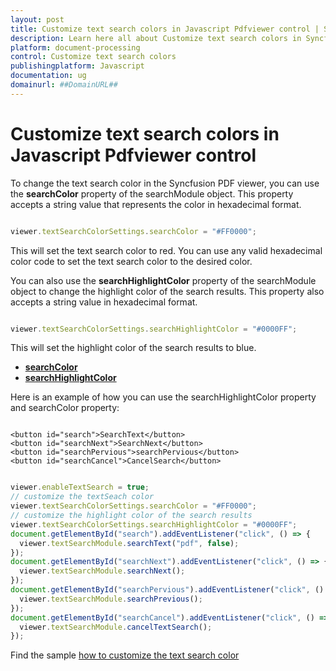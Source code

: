 ```yaml
---
layout: post
title: Customize text search colors in Javascript Pdfviewer control | Syncfusion
description: Learn here all about Customize text search colors in Syncfusion Javascript Pdfviewer control of Syncfusion Essential JS 2 and more.
platform: document-processing
control: Customize text search colors
publishingplatform: Javascript
documentation: ug
domainurl: ##DomainURL##
---
```


# Customize text search colors in Javascript Pdfviewer control

To change the text search color in the Syncfusion PDF viewer, you can use the **searchColor** property of the searchModule object. This property accepts a string value that represents the color in hexadecimal format.

```javascript

viewer.textSearchColorSettings.searchColor = "#FF0000";

```

This will set the text search color to red. You can use any valid hexadecimal color code to set the text search color to the desired color.

You can also use the **searchHighlightColor** property of the searchModule object to change the highlight color of the search results. This property also accepts a string value in hexadecimal format.

```javascript

viewer.textSearchColorSettings.searchHighlightColor = "#0000FF";

```

This will set the highlight color of the search results to blue.

* [**searchColor**](https://ej2.syncfusion.com/javascript/documentation/api/pdfviewer/textSearchColorSettings/#searchcolor)
* [**searchHighlightColor**](https://ej2.syncfusion.com/javascript/documentation/api/pdfviewer/textSearchColorSettings/#searchhighlightcolor)

Here is an example of how you can use the searchHighlightColor property and searchColor property:

```

<button id="search">SearchText</button>
<button id="searchNext">SearchNext</button>
<button id="searchPervious">searchPervious</button>
<button id="searchCancel">CancelSearch</button>

```

```javascript

viewer.enableTextSearch = true;
// customize the textSeach color
viewer.textSearchColorSettings.searchColor = "#FF0000";
// customize the highlight color of the search results
viewer.textSearchColorSettings.searchHighlightColor = "#0000FF";
document.getElementById("search").addEventListener("click", () => {
  viewer.textSearchModule.searchText("pdf", false);
});
document.getElementById("searchNext").addEventListener("click", () => {
  viewer.textSearchModule.searchNext();
});
document.getElementById("searchPervious").addEventListener("click", () => {
  viewer.textSearchModule.searchPrevious();
});
document.getElementById("searchCancel").addEventListener("click", () => {
  viewer.textSearchModule.cancelTextSearch();
});

```

Find the sample [how to customize the text search color](https://stackblitz.com/edit/js-q6nquw?file=index.js)